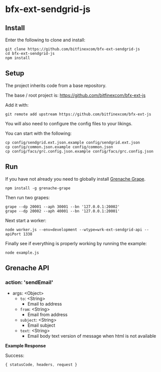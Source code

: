 # bfx-ext-sendgrid-js

## Install

Enter the following to clone and install:

```
git clone https://github.com/bitfinexcom/bfx-ext-sendgrid-js
cd bfx-ext-sendgrid-js
npm install
```

## Setup

The project inherits code from a base repository.

The base / root project is: https://github.com/bitfinexcom/bfx-ext-js

Add it with:

```
git remote add upstream https://github.com/bitfinexcom/bfx-ext-js
```

You will also need to configure the config files to your likings.

You can start with the following:

```
cp config/sendgrid.ext.json.example config/sendgrid.ext.json
cp config/common.json.example config/common.json
cp config/facs/grc.config.json.example config/facs/grc.config.json
```

## Run

If you have not already you need to globally install [Grenache Grape](https://github.com/bitfinexcom/grenache-grape).

```
npm install -g grenache-grape
```

Then run two grapes:

```
grape --dp 20001 --aph 30001 --bn '127.0.0.1:20002'
grape --dp 20002 --aph 40001 --bn '127.0.0.1:20001'
```

Next start a worker:

```
node worker.js --env=development --wtype=wrk-ext-sendgrid-api --apiPort 1338
```

Finally see if everything is properly working by running the example:

```
node example.js
```

## Grenache API

### action: 'sendEmail'
- args: &lt;Object&gt;
  - `to`: &lt;String&gt;
    - Email to address
  - `from`: &lt;String&gt;
    - Email from address
  - `subject`: &lt;String&gt;
    - Email subject
  - `text`: &lt;String&gt;
    - Email body text version of message when html is not available

**Example Response**

Success:
```js
{ statusCode, headers, request }
```
